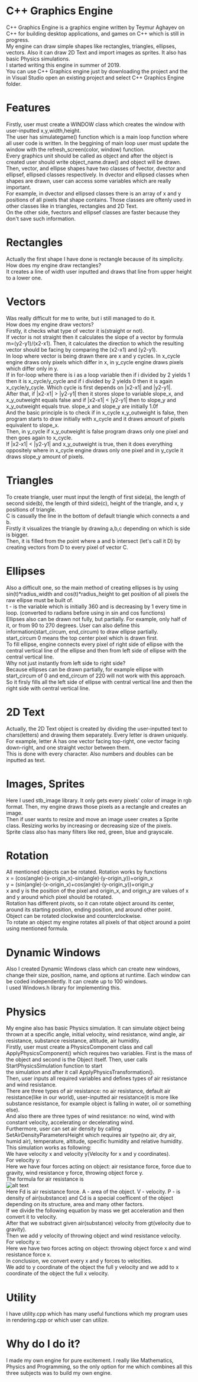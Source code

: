 # C++ Graphics Engine
C++ Graphics Engine is a graphics engine written by Teymur Aghayev on C++ for building desktop applications, and games on C++ which is still in progress.<br />
My engine can draw simple shapes like rectangles, triangles, ellipses, vectors. Also it can draw 2D Text and import images as sprites. It also has basic Physics simulations.<br />
I started writing this engine in summer of 2019.<br />
You can use C++ Graphics engine just by downloading the project and the in Visual Studio open an existing project and select C++ Graphics Engine folder.<br />
# Features
Firstly, user must create a WINDOW class which creates the window with user-inputted x,y,width,height.<br />
The user has simulategame() function which is a main loop function where all user code is written. In the beggining of main loop user must update the window with the refresh_screen(color, window) function.<br />
Every graphics unit should be called as object and after the object is created user should write object_name.draw() and object will be drawn.<br />
Then, vector, and ellipse shapes have two classes of fvector, dvector and ellipsef, ellipsed classes respectively. In dvector and ellipsed classes when shapes are drawn, user can access some variables which are really important.<br />
For example, in dvector and ellipsed classes there is an array of x and y positions of all pixels that shape contains. Those classes are oftenly used in other classes like in triangles, rectangles and 2D Text.<br />
On the other side, fvectors and ellipsef classes are faster because they don't save such information.<br />
# Rectangles
Actually the first shape I have done is rectangle because of its simplicity.<br />
How does my engine draw rectangles?<br />
It creates a line of width user inputted and draws that line from upper height to a lower one.<br />
# Vectors
Was really difficult for me to write, but i still managed to do it.<br />
How does my engine draw vectors?<br />
Firstly, it checks what type of vector it is(straight or not).<br />
If vector is not straight then it calculates the slope of a vector by formula m=(y2-y1)/(x2-x1). Then, it calculates the direction to which the resulting vector should be facing by comparing the (x2-x1) and (y2-y1).<br />
In loop where vector is being drawn there are x and y cycles. In x_cycle engine draws only pixels which differ in x, in y_cycle engine draws pixels which differ only in y.<br />
If in for-loop where there is i as a loop variable then if i divided by 2 yields 1 then it is x_cycle/y_cycle and if i divided by 2 yields 0 then it is again x_cycle/y_cycle. Which cycle is first depends on |x2-x1| and |y2-y1|.<br />
After that, if |x2-x1| > |y2-y1| then it stores slope to variable slope_x, and x_y_outweight equals false and if |x2-x1| < |y2-y1| then to slope_y and x_y_outweight equals true. slope_x and slope_y are initially 1.0f<br />
And the basic principle is to check if in x_cycle x_y_outweight is false, then program starts to draw initially with x_cycle and it draws amount of pixels equivalent to slope_x.<br />
Then, in y_cycle if x_y_outweight is false program draws only one pixel and then goes again to x_cycle.<br />
If |x2-x1| < |y2-y1| and x_y_outweight is true, then it does everything oppositely where in x_cycle engine draws only one pixel and in y_cycle it draws slope_y amount of pixels.<br />
# Triangles
To create triangle, user must input the length of first side(a), the length of second side(b), the length of third side(c), height of the triangle, and x, y positions of triangle.<br />
C is casually the line in the bottom of default triangle which connects a and b.<br />
Firstly it visualizes the triangle by drawing a,b,c depending on which is side is bigger.<br />
Then, it is filled from the point where a and b intersect (let's call it D) by creating vectors from D to every pixel of vector C.<br />
# Ellipses
Also a difficult one, so the main method of creating ellipses is by using sin(t)*radius_width and cos(t)*radius_height to get position of all pixels the raw ellipse must be built of.<br />
t - is the variable which is initially 360 and is decreasing by 1 every time in loop. (converted to radians before using in sin and cos functions)<br />
Ellipses also can be drawn not fully, but partially. For example, only half of it, or from 90 to 270 degrees. User can also define this information(start_circum, end_circum) to draw ellipse partially.<br />
start_circum 0 means the top center pixel which is drawn first.<br />
To fill ellipse, engine connects every pixel of right side of ellipse with the central vertical line of the ellipse and then from left side of ellipse with the central vertical line.<br />
Why not just instantly from left side to right side?<br />
Because ellipses can be drawn partially, for example ellipse with start_circum of 0 and end_circum of 220 will not work with this approach. So it firsly fills all the left side of ellipse with central vertical line and then the right side with central vertical line.<br />
# 2D Text
Actually, the 2D Text object is created by dividing the user-inputted text to chars(letters) and drawing them separately. Every letter is drawn uniquely. For example, letter A has one vector facing top-right, one vector facing down-right, and one straight vector between them.<br />
This is done with every character. Also numbers and doubles can be inputted as text.<br />
# Images, Sprites
Here I used stb_image library. It only gets every pixels' color of image in rgb format. Then, my engine draws those pixels as a rectangle and creates an image.<br />
Then if user wants to resize and move an image useer creates a Sprite class. Resizing works by increasing or decreasing size of the pixels.<br />
Sprite class also has many filters like red, green, blue and grayscale.
# Rotation
All mentioned objects can be rotated. Rotation works by functions<br />
x = (cos(angle)⋅(x-origin_x)-sin(angle)⋅(y-origin_y))+origin_x<br />
y = (sin(angle)⋅(x-origin_x)+cos(angle)⋅(y-origin_y))+origin_y<br />
x and y is the position of the pixel and origin_x, and origin_y are values of x and y around which pixel should be rotated.<br />
Rotation has different pivots, so it can rotate object around its center, around its starting position, ending position, and around other point.<br />
Object can be rotated clockwise and counterclockwise.<br />
To rotate an object my engine rotates all pixels of that object around a point using mentioned formula.<br />
# Dynamic Windows
Also I created Dynamic Windows class which can create new windows, change their size, position, name, and options at runtime. Each window can be coded independently. It can create up to 100 windows.<br />
I used Windows.h library for implementing this.<br />
# Physics
My engine also has basic Physics simulation. It can simulate object being thrown at a specific angle, initial velocity, wind resistance, wind angle, air resistance, substance resistance, altitude, air humidity.<br />
Firstly, user must create a PhysicsComponent class and call ApplyPhysicsComponent() which requires two variables. First is the mass of the object and second is the Object itself. Then, user calls StartPhysicsSimulation function to start<br />
the simulation and after it call ApplyPhysicsTransformation().<br />
Then, user inputs all required variables and defines types of air resistance and wind resistance.<br />
There are three types of air resistance: no air resistance, default air resistance(like in our world), user-inputted air resistance(it is more like substance resistance, for example object is falling in water, oil or something else).<br />
And also there are three types of wind resistance: no wind, wind with constant velocity, accelerating or decelerating wind.<br />
Furthermore, user can set air density by calling SetAirDensityParametersHeight which requires air type(no air, dry air, humid air), temperature, altitude, specific humidity and relative humidity.<br />
This simulation works as following:<br />
We have velocity x and velocity y(Velocity for x and y coordinates).<br />
For velocity y:<br />
Here we have four forces acting on object: air resistance force, force due to gravity,  wind resistance y force, throwing object force y.<br />
The formula for air resistance is<br /> ![alt text](https://i.ibb.co/zRWDxYr/formula-ar.png)<br />
Here Fd is air resistance force. A - area of the object. V - velocity. P - is density of air(substance) and Cd is a special coefficent of the object depending on its structure, area and many other factors.<br />
If we divide the following equation by mass we get acceleration and then convert it to velocity.<br />
After that we substract given air(substance) velocity from gt(velocity due to gravity).<br />
Then we add y velocity of throwing object and wind resistance velocity.<br />
For velocity x:<br />
Here we have two forces acting on object: throwing object force x and wind resistance force x.<br />
In conclusion, we convert every x and y forces to velocities. <br />
We add to y coordinate of the object the full y velocity and we add to x coordinate of the object the full x velocity.<br />
# Utility
I have utility.cpp which has many useful functions which my program uses in rendering.cpp or which user can utilize.
# Why do I do it?
I made my own engine for pure excitement. I really like Mathematics, Physics and Programming, so the only option for me which combines all this three subjects was to build my own engine.




